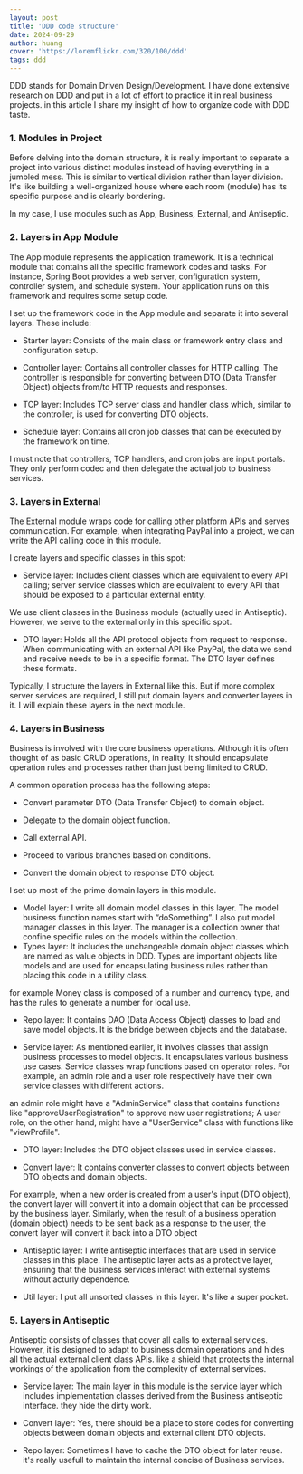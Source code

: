 ```yaml
---
layout: post
title: 'DDD code structure'
date: 2024-09-29
author: huang
cover: 'https://loremflickr.com/320/100/ddd'
tags: ddd
---
```


DDD stands for Domain Driven Design/Development. I have done extensive research on DDD and put in a lot of effort to practice it in real business projects. in this article I share my insight of how to organize code with DDD taste.

### 1. Modules in Project

Before delving into the domain structure, it is really important to separate a project into various distinct modules instead of having everything in a jumbled mess. This is similar to vertical division rather than layer division. It's like building a well-organized house where each room (module) has its specific purpose and is clearly bordering.


 In my case, I use modules such as App, Business, External, and Antiseptic.

### 2. Layers in App Module

The App module represents the application framework. It is a technical module that contains all the specific framework codes and tasks. For instance, Spring Boot provides a web server, configuration system, controller system, and schedule system. Your application runs on this framework and requires some setup code.



I set up the framework code in the App module and separate it into several layers. These include:

* Starter layer: Consists of the main class or framework entry class and configuration setup.
 
* Controller layer: Contains all controller classes for HTTP calling. The controller is responsible for converting between DTO (Data Transfer Object) objects from/to HTTP requests and responses.

* TCP layer: Includes TCP server class and handler class which, similar to the controller, is used for converting DTO objects.

* Schedule layer: Contains all cron job classes that can be executed by the framework on time.



I must note that controllers, TCP handlers, and cron jobs are input portals. They only perform codec and then delegate the actual job to business services.

### 3. Layers in External

The External module wraps code for calling other platform APIs and serves communication. For example, when integrating PayPal into a project, we can write the API calling code in this module.



I create layers and specific classes in this spot:

* Service layer: Includes client classes which are equivalent to every API calling; server service classes which are equivalent to every API that should be exposed to a particular external entity.



We use client classes in the Business module (actually used in Antiseptic). However, we serve to the external only in this specific spot.


* DTO layer: Holds all the API protocol objects from request to response. When communicating with an external API like PayPal, the data we send and receive needs to be in a specific format. The DTO layer defines these formats.



Typically, I structure the layers in External like this. But if more complex server services are required, I still put domain layers and converter layers in it. I will explain these layers in the next module.

### 4. Layers in Business

Business is involved with the core business operations. Although it is often thought of as basic CRUD operations, in reality, it should encapsulate operation rules and processes rather than just being limited to CRUD.

A common operation process has the following steps:

* Convert parameter DTO (Data Transfer Object) to domain object.

* Delegate to the domain object function.

* Call external API.

* Proceed to various branches based on conditions.

* Convert the domain object to response DTO object.

I set up most of the prime domain layers in this module.

* Model layer: I write all domain model classes in this layer. The model business function names start with “doSomething”. I also put model manager classes in this layer. The manager is a collection owner that confine specific rules on the models within the collection.
* Types layer: It includes the unchangeable domain object classes which are named as value objects in DDD. Types are important objects like models and are used for encapsulating business rules rather than placing this code in a utility class.


for example Money class is composed of a number and currency type, and has the rules to generate a number for local use.

* Repo layer: It contains DAO (Data Access Object) classes to load and save model objects. It is the bridge between objects and the database.

* Service layer: As mentioned earlier, it involves classes that assign business processes to model objects. It encapsulates various business use cases. Service classes wrap functions based on operator roles. For example, an admin role and a user role respectively have their own service classes with different actions.

an admin role might have a "AdminService" class that contains functions like "approveUserRegistration" to approve new user registrations; A user role, on the other hand, might have a "UserService" class with functions like "viewProfile".

* DTO layer: Includes the DTO object classes used in service classes.

* Convert layer: It contains converter classes to convert objects between DTO objects and domain objects.

For example, when a new order is created from a user's input (DTO object), the convert layer will convert it into a domain object that can be processed by the business layer. Similarly, when the result of a business operation (domain object) needs to be sent back as a response to the user, the convert layer will convert it back into a DTO object

* Antiseptic layer: I write antiseptic interfaces that are used in service classes in this place. The antiseptic layer acts as a protective layer, ensuring that the business services interact with external systems without acturly dependence.

* Util layer: I put all unsorted classes in this layer. It's like a super pocket.

### 5. Layers in Antiseptic

Antiseptic consists of classes that cover all calls to external services. However, it is designed to adapt to business domain operations and hides all the actual external client class APIs. like a shield that protects the internal workings of the application from the complexity of external services.

* Service layer: The main layer in this module is the service layer which includes implementation classes derived from the Business antiseptic interface. they hide the dirty work.

* Convert layer: Yes, there should be a place to store codes for converting objects between domain objects and external client DTO objects.

* Repo layer: Sometimes I have to cache the DTO object for later reuse. it's really usefull to maintain the internal concise of Business services.
